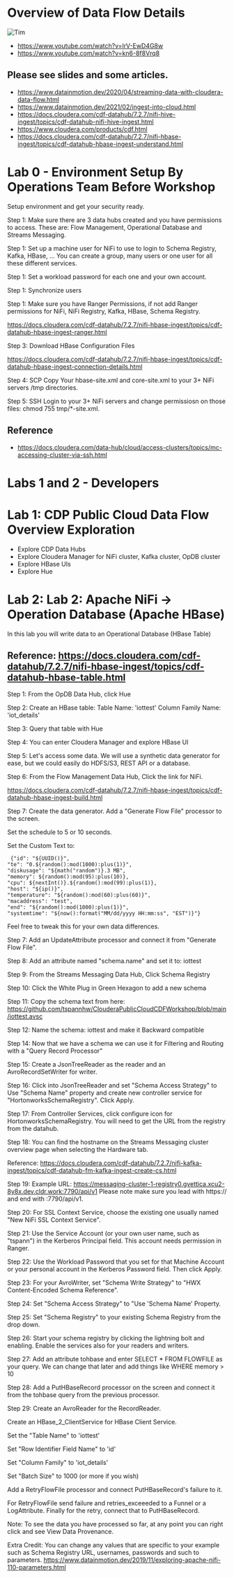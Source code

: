 # Overview of Data Flow Details

![Tim](https://raw.githubusercontent.com/tspannhw/tspannhw/main/headshots/mlx90640-2020-01-05-20-52-14.gif)

* https://www.youtube.com/watch?v=lrV-EwD4G8w
* https://www.youtube.com/watch?v=kn6-8f8Vrq8

## Please see slides and some articles.

* https://www.datainmotion.dev/2020/04/streaming-data-with-cloudera-data-flow.html
* https://www.datainmotion.dev/2021/02/ingest-into-cloud.html
* https://docs.cloudera.com/cdf-datahub/7.2.7/nifi-hive-ingest/topics/cdf-datahub-nifi-hive-ingest.html
* https://www.cloudera.com/products/cdf.html
* https://docs.cloudera.com/cdf-datahub/7.2.7/nifi-hbase-ingest/topics/cdf-datahub-hbase-ingest-understand.html

# Lab 0 - Environment Setup By Operations Team Before Workshop

Setup environment and get your security ready.

Step 1:  Make sure there are 3 data hubs created and you have permissions to access.   These are:   Flow Management, Operational Database and Streams Messaging.

Step 1:  Set up a machine user for NiFi to use to login to Schema Registry, Kafka, HBase, ...   You can create a group, many users or one user for all these different services.

Step 1:  Set a workload password for each one and your own account.

Step 1:  Synchronize users

Step 1:  Make sure you have Ranger Permissions, if not add Ranger permissions for NiFi, NiFi Registry, Kafka, HBase, Schema Registry.

https://docs.cloudera.com/cdf-datahub/7.2.7/nifi-hbase-ingest/topics/cdf-datahub-hbase-ingest-ranger.html

Step 3:  Download HBase Configuration Files

https://docs.cloudera.com/cdf-datahub/7.2.7/nifi-hbase-ingest/topics/cdf-datahub-hbase-ingest-connection-details.html

Step 4:  SCP Copy Your hbase-site.xml and core-site.xml to your 3+ NiFi servers /tmp directories.

Step 5:  SSH Login to your 3+ NiFi servers and change permissiosn on those files:   chmod 755 tmp/*-site.xml.

## Reference

* https://docs.cloudera.com/data-hub/cloud/access-clusters/topics/mc-accessing-cluster-via-ssh.html


# Labs 1 and 2 - Developers


# Lab 1:  CDP Public Cloud Data Flow Overview Exploration

* Explore CDP Data Hubs
* Explore Cloudera Manager for NiFi cluster, Kafka cluster, OpDB cluster
* Explore HBase UIs
* Explore Hue

# Lab 2:  Lab 2:  Apache NiFi →  Operation Database (Apache HBase)

In this lab you will write data to an Operational Database (HBase Table)

## Reference:   https://docs.cloudera.com/cdf-datahub/7.2.7/nifi-hbase-ingest/topics/cdf-datahub-hbase-table.html

Step 1:  From the OpDB Data Hub, click Hue

Step 2:  Create an HBase table:   Table Name:  'iottest'   Column Family Name:   'iot_details'

Step 3:  Query that table with Hue

Step 4:  You can enter Cloudera Manager and explore HBase UI

Step 5:  Let's access some data.   We will use a synthetic data generator for ease, but we could easily do HDFS/S3, REST API or a database.

Step 6:  From the Flow Management Data Hub, Click the link for NiFi.

https://docs.cloudera.com/cdf-datahub/7.2.7/nifi-hbase-ingest/topics/cdf-datahub-hbase-ingest-build.html


Step 7:  Create the data generator.   Add a "Generate Flow File" processor to the screen.

Set the schedule to 5 or 10 seconds.

Set the Custom Text to:

```
 {"id": "${UUID()}",
"te": "0.${random():mod(1000):plus(1)}",
"diskusage": "${math("random")}.3 MB",
"memory": ${random():mod(95):plus(10)},
"cpu": ${nextInt()}.${random():mod(99):plus(1)},
"host": "${ip()}",
"temperature": "${random():mod(60):plus(60)}",
"macaddress": "test",
"end": "${random():mod(1000):plus(1)}",
"systemtime": "${now():format("MM/dd/yyyy HH:mm:ss", "EST")}"}
```

Feel free to tweak this for your own data differences.

Step 7:  Add an UpdateAttribute processor and connect it from "Generate Flow File".

Step 8:  Add an attribute named "schema.name" and set it to:   iottest

Step 9:  From the Streams Messaging Data Hub, Click Schema Registry

Step 10:  Click the White Plug in Green Hexagon to add a new schema

Step 11:  Copy the schema text from here:   https://github.com/tspannhw/ClouderaPublicCloudCDFWorkshop/blob/main/iottest.avsc

Step 12:  Name the schema:  iottest and make it Backward compatible

Step 14:  Now that we have a schema we can use it for Filtering and Routing with a "Query Record Processor"

Step 15:  Create a JsonTreeReader as the reader and an AvroRecordSetWriter for writer.

Step 16:  Click into JsonTreeReader and set "Schema Access Strategy" to Use "Schema Name" property and create new controller service for "HortonworksSchemaRegistry".   Click Apply.   

Step 17:  From Controller Services, click configure icon for HortonworksSchemaRegistry.  You will need to get the URL from the registry from the datahub.

Step 18:  You can find the hostname on the Streams Messaging cluster overview page when selecting the Hardware tab.

Reference:    https://docs.cloudera.com/cdf-datahub/7.2.7/nifi-kafka-ingest/topics/cdf-datahub-fm-kafka-ingest-create-cs.html

Step 19:  Example URL:   https://messaging-cluster-1-registry0.gvettica.xcu2-8y8x.dev.cldr.work:7790/api/v1  Please note make sure you lead with https:// and end with :7790/api/v1.

Step 20:  For SSL Context Service, choose the existing one usually named "New NiFi SSL Context Service".

Step 21:  Use the Service Account (or your own user name, such as "tspann") in the Kerberos Principal field.   This account needs permission in Ranger.

Step 22:  Use the Workload Password that you set for that Machine Account or your personal account in the Kerberos Password field.   Then click Apply.

Step 23:  For your AvroWriter, set "Schema Write Strategy" to "HWX Content-Encoded Schema Reference".

Step 24:  Set "Schema Access Strategy" to "Use 'Schema Name' Property.

Step 25:  Set "Schema Registry" to your existing Schema Registry from the drop down.

Step 26:  Start your schema registry by clicking the lightning bolt and enabling.   Enable the services also for your readers and writers.

Step 27:  Add an attribute tohbase and enter SELECT * FROM FLOWFILE as your query.  We can change that later and add things like WHERE memory > 10

Step 28:  Add a PutHBaseRecord processor on the screen and connect it from the tohbase query from the previous processor.

Step 29:  Create an AvroReader for the RecordReader.

Create an HBase_2_ClientService for HBase Client Service.

Set the "Table Name" to 'iottest'   

Set "Row Identifier Field Name" to 'id'

Set "Column Family" to 'iot_details'

Set "Batch Size" to 1000 (or more if you wish)

Add a RetryFlowFile processor and connect PutHBaseRecord's failure to it.

For RetryFlowFile send failure and retries_exceeeded to a Funnel or a LogAttribute.   Finally for the retry, connect that to PutHBaseRecord.

Note:  To see the data you have processed so far, at any point you can right click and see View Data Provenance.


Extra Credit:  You can change any values that are specific to your example such as Schema Registry URL, usernames, passwords and such to parameters.
https://www.datainmotion.dev/2019/11/exploring-apache-nifi-110-parameters.html
